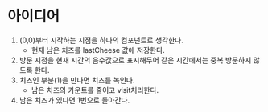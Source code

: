 # 아이디어

1. (0,0)부터 시작하는 지점을 하나의 컴포넌트로 생각한다.
    - 현재 남은 치즈를 lastCheese 값에 저장한다.
2. 방문 지점을 현재 시간의 음수값으로 표시해두어 같은 시간에서는 중복 방문하지 않도록 한다.
3. 치즈인 부분(1)을 만나면 치즈를 녹인다.
    - 남은 치즈의 카운트를 줄이고 visit처리한다.
4. 남은 치즈가 있다면 1번으로 돌아간다.
